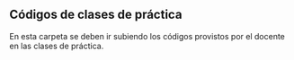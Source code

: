 ## Códigos de clases de práctica

En esta carpeta se deben ir subiendo los códigos provistos por el docente en las clases de práctica.